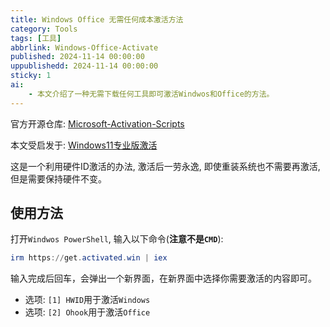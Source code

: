 ```yaml
---
title: Windows Office 无需任何成本激活方法
category: Tools
tags: [工具]
abbrlink: Windows-Office-Activate
published: 2024-11-14 00:00:00
uppublishedd: 2024-11-14 00:00:00
sticky: 1
ai:
    - 本文介绍了一种无需下载任何工具即可激活Windwos和Office的方法。
---
```


官方开源仓库: [Microsoft-Activation-Scripts](https://github.com/massgravel/Microsoft-Activation-Scripts)

本文受启发于: [Windows11专业版激活](https://yangqiuyi.com/blog/windows/windows11%E4%B8%93%E4%B8%9A%E7%89%88%E6%BF%80%E6%B4%BB/)

这是一个利用硬件ID激活的办法, 激活后一劳永逸, 即使重装系统也不需要再激活, 但是需要保持硬件不变。

## 使用方法

打开`Windwos PowerShell`, 输入以下命令(**注意不是`CMD`**):

```powershell
irm https://get.activated.win | iex
```

输入完成后回车，会弹出一个新界面，在新界面中选择你需要激活的内容即可。

- 选项: `[1] HWID`用于激活`Windows`
- 选项: `[2] Ohook`用于激活`Office`

